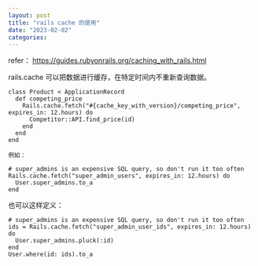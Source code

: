 ```yaml
---
layout: post
title: "rails cache 的使用"
date: "2023-02-02"
categories: 
---
```

<p>refer： <a href="https://guides.rubyonrails.org/caching_with_rails.html">https://guides.rubyonrails.org/caching_with_rails.html</a></p>

<p>rails.cache 可以把数据进行缓存，在特定时间内不重新查询数据。</p>

<pre>
<code>class Product &lt; ApplicationRecord
  def competing_price
    Rails.cache.fetch(&quot;#{cache_key_with_version}/competing_price&quot;, expires_in: 12.hours) do
      Competitor::API.find_price(id)
    end
  end
end
</code></pre>

<p><code>例如：</code></p>

<pre>
<code># super_admins is an expensive SQL query, so don&#39;t run it too often
Rails.cache.fetch(&quot;super_admin_users&quot;, expires_in: 12.hours) do
  User.super_admins.to_a
end
</code></pre>

<p>也可以这样定义：</p>

<pre>
<code># super_admins is an expensive SQL query, so don&#39;t run it too often
ids = Rails.cache.fetch(&quot;super_admin_user_ids&quot;, expires_in: 12.hours) do
  User.super_admins.pluck(:id)
end
User.where(id: ids).to_a
</code></pre>

